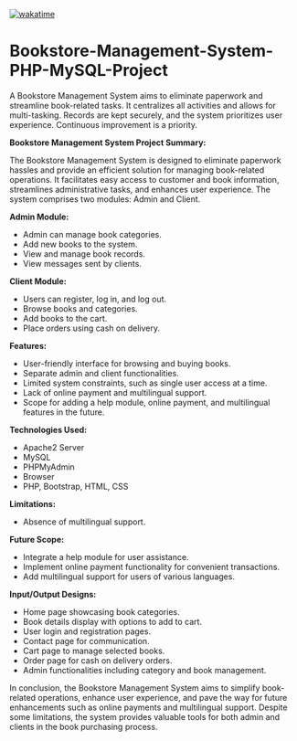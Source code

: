 [![wakatime](https://wakatime.com/badge/user/4f051c0f-3094-4938-a7c1-8bf148762d5d/project/74a4bf3a-9b09-491a-baad-1097ffd40256.svg)](https://wakatime.com/badge/user/4f051c0f-3094-4938-a7c1-8bf148762d5d/project/74a4bf3a-9b09-491a-baad-1097ffd40256)

# Bookstore-Management-System-PHP-MySQL-Project
A Bookstore Management System aims to eliminate paperwork and streamline book-related tasks. It centralizes all activities and allows for multi-tasking. Records are kept securely, and the system prioritizes user experience. Continuous improvement is a priority.

**Bookstore Management System Project Summary:**

The Bookstore Management System is designed to eliminate paperwork hassles and provide an efficient solution for managing book-related operations. It facilitates easy access to customer and book information, streamlines administrative tasks, and enhances user experience. The system comprises two modules: Admin and Client.

**Admin Module:**
- Admin can manage book categories.
- Add new books to the system.
- View and manage book records.
- View messages sent by clients.

**Client Module:**
- Users can register, log in, and log out.
- Browse books and categories.
- Add books to the cart.
- Place orders using cash on delivery.

**Features:**
- User-friendly interface for browsing and buying books.
- Separate admin and client functionalities.
- Limited system constraints, such as single user access at a time.
- Lack of online payment and multilingual support.
- Scope for adding a help module, online payment, and multilingual features in the future.

**Technologies Used:**
- Apache2 Server
- MySQL
- PHPMyAdmin
- Browser
- PHP, Bootstrap, HTML, CSS

**Limitations:**
- Absence of multilingual support.

**Future Scope:**
- Integrate a help module for user assistance.
- Implement online payment functionality for convenient transactions.
- Add multilingual support for users of various languages.

**Input/Output Designs:**
- Home page showcasing book categories.
- Book details display with options to add to cart.
- User login and registration pages.
- Contact page for communication.
- Cart page to manage selected books.
- Order page for cash on delivery orders.
- Admin functionalities including category and book management.

In conclusion, the Bookstore Management System aims to simplify book-related operations, enhance user experience, and pave the way for future enhancements such as online payments and multilingual support. Despite some limitations, the system provides valuable tools for both admin and clients in the book purchasing process.
